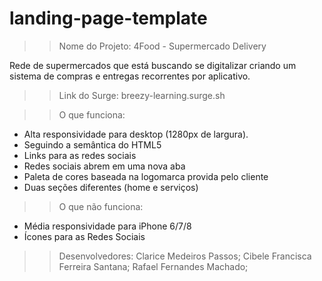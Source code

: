 # landing-page-template

>> Nome do Projeto: 4Food - Supermercado Delivery

Rede de supermercados que está buscando se digitalizar criando um sistema de compras e entregas recorrentes por aplicativo.

>> Link do Surge:  breezy-learning.surge.sh

>> O que funciona:
- Alta responsividade para desktop (1280px de largura).
- Seguindo a semântica do HTML5
- Links para as redes sociais
- Redes sociais abrem em uma nova aba
- Paleta de cores baseada na logomarca provida pelo cliente
- Duas seções diferentes (home e serviços)


>> O que não funciona:
- Média responsividade para iPhone 6/7/8
- Ícones para as Redes Sociais


>> Desenvolvedores:
Clarice Medeiros Passos;
Cibele Francisca Ferreira Santana;
Rafael Fernandes Machado;

